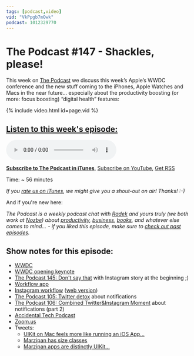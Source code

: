 ```yaml
---
tags: [podcast,video]
vid: "VkPpgb7mOwk"
podcast: 1012329770
---
```


# The Podcast #147 - Shackles, please!

This week on [The Podcast][p] we discuss this week’s Apple’s WWDC conference and the new stuff coming to the iPhones, Apple Watches and Macs in the near future... especially about the productivity boosting (or more: focus boosting) “digital health” features:

{% include video.html id=page.vid %}

<!--More-->

## [Listen to this week's episode:][e]

<audio controls>
<source src="https://files.nozbe.com/podcast/147.mp3" type="audio/mpeg">
</audio>

**[Subscribe to The Podcast in iTunes][i]**, [Subscribe on YouTube][y], [Get RSS][rss]

Time: ~ 56 minutes

*If you [rate us on iTunes][i], we might give you a shout-out on air! Thanks! :-)*

And if you're new here:

*The Podcast is a weekly podcast chat with [Radek][r] and yours truly (we both work at [Nozbe][n]) about [productivity](/productivity), [business](/business), [books](/books), and whatever else comes to mind… - if you liked this episode, make sure to [check out past episodes](/podcast).*

## Show notes for this episode:

  * [WWDC](https://developer.apple.com/wwdc/)
  * [WWDC opening keynote](https://www.youtube.com/watch?v=UThGcWBIMpU)
  * [The Podcast 145: Don't say that](http://thepodcast.fm/episodes/145) with Instagram story at the beginning ;)
  * [Workflow app](https://workflow.is/)
  * [Instagram workflow](https://workflow.is/workflows/b0a79219594c468ea7537cf18f2572cf) ([web version](http://radex.io/instagram.html))
  * [The Podcast 105: Twitter detox](http://thepodcast.fm/episodes/105) about notifications
  * [The Podcast 106: Combined Twitter&Instagram Moment](http://thepodcast.fm/106) about notifications (part 2)
  * [Accidental Tech Podcast](http://atp.fm/)
  * [Zoom.us](https://zoom.us/)
  * Tweets:
    * [UIKit on Mac feels more like running an iOS App…](https://twitter.com/tapbot_paul/status/1003843841131253760)
    * [Marzipan has size classes](https://twitter.com/stroughtonsmith/status/1003781007500300288)
    * [Marzipan apps are distinctly UIKit…](https://twitter.com/stroughtonsmith/status/1003775065262043136)

[y]: https://michael.gratis/thepodcastyt
[rss]: http://thepodcast.fm/episodes?format=RSS
[e]: http://thepodcast.fm/episodes/147

[p]: https://michael.gratis/thepodcastfm
[n]: https://michael.gratis/nozbe
[r]: https://michael.gratis/radex
[i]: https://michael.gratis/thepodcast
[o]: https://michael.gratis/ipadonly

